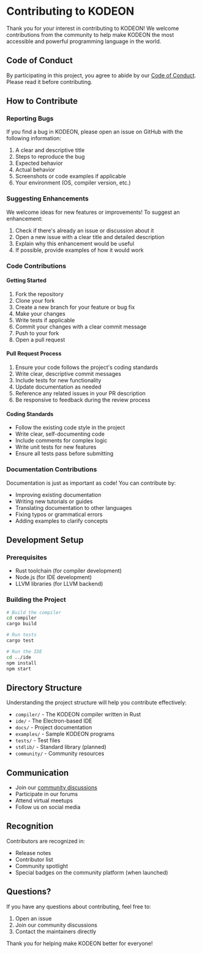 # Contributing to KODEON

Thank you for your interest in contributing to KODEON! We welcome contributions from the community to help make KODEON the most accessible and powerful programming language in the world.

## Code of Conduct

By participating in this project, you agree to abide by our [Code of Conduct](CODE_OF_CONDUCT.md). Please read it before contributing.

## How to Contribute

### Reporting Bugs

If you find a bug in KODEON, please open an issue on GitHub with the following information:

1. A clear and descriptive title
2. Steps to reproduce the bug
3. Expected behavior
4. Actual behavior
5. Screenshots or code examples if applicable
6. Your environment (OS, compiler version, etc.)

### Suggesting Enhancements

We welcome ideas for new features or improvements! To suggest an enhancement:

1. Check if there's already an issue or discussion about it
2. Open a new issue with a clear title and detailed description
3. Explain why this enhancement would be useful
4. If possible, provide examples of how it would work

### Code Contributions

#### Getting Started

1. Fork the repository
2. Clone your fork
3. Create a new branch for your feature or bug fix
4. Make your changes
5. Write tests if applicable
6. Commit your changes with a clear commit message
7. Push to your fork
8. Open a pull request

#### Pull Request Process

1. Ensure your code follows the project's coding standards
2. Write clear, descriptive commit messages
3. Include tests for new functionality
4. Update documentation as needed
5. Reference any related issues in your PR description
6. Be responsive to feedback during the review process

#### Coding Standards

- Follow the existing code style in the project
- Write clear, self-documenting code
- Include comments for complex logic
- Write unit tests for new features
- Ensure all tests pass before submitting

### Documentation Contributions

Documentation is just as important as code! You can contribute by:

- Improving existing documentation
- Writing new tutorials or guides
- Translating documentation to other languages
- Fixing typos or grammatical errors
- Adding examples to clarify concepts

## Development Setup

### Prerequisites

- Rust toolchain (for compiler development)
- Node.js (for IDE development)
- LLVM libraries (for LLVM backend)

### Building the Project

```bash
# Build the compiler
cd compiler
cargo build

# Run tests
cargo test

# Run the IDE
cd ../ide
npm install
npm start
```

## Directory Structure

Understanding the project structure will help you contribute effectively:

- `compiler/` - The KODEON compiler written in Rust
- `ide/` - The Electron-based IDE
- `docs/` - Project documentation
- `examples/` - Sample KODEON programs
- `tests/` - Test files
- `stdlib/` - Standard library (planned)
- `community/` - Community resources

## Communication

- Join our [community discussions](community/README.md)
- Participate in our forums
- Attend virtual meetups
- Follow us on social media

## Recognition

Contributors are recognized in:

- Release notes
- Contributor list
- Community spotlight
- Special badges on the community platform (when launched)

## Questions?

If you have any questions about contributing, feel free to:

1. Open an issue
2. Join our community discussions
3. Contact the maintainers directly

Thank you for helping make KODEON better for everyone!
